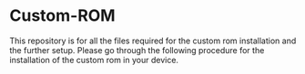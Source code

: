 # Custom-ROM
This repository is for all the files required for the custom rom installation and the further setup. Please go through the following procedure for the installation of the custom rom in your device.

